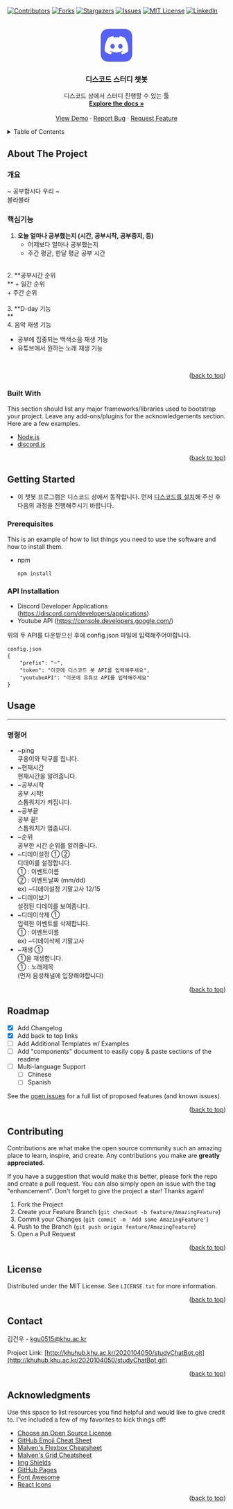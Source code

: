 <div id="top"></div>
<!--
*** Thanks for checking out the Best-README-Template. If you have a suggestion
*** that would make this better, please fork the repo and create a pull request
*** or simply open an issue with the tag "enhancement".
*** Don't forget to give the project a star!
*** Thanks again! Now go create something AMAZING! :D
-->



<!-- PROJECT SHIELDS -->
<!--
*** I'm using markdown "reference style" links for readability.
*** Reference links are enclosed in brackets [ ] instead of parentheses ( ).
*** See the bottom of this document for the declaration of the reference variables
*** for contributors-url, forks-url, etc. This is an optional, concise syntax you may use.
*** https://www.markdownguide.org/basic-syntax/#reference-style-links
-->
[![Contributors][contributors-shield]][contributors-url]
[![Forks][forks-shield]][forks-url]
[![Stargazers][stars-shield]][stars-url]
[![Issues][issues-shield]][issues-url]
[![MIT License][license-shield]][license-url]
[![LinkedIn][linkedin-shield]][linkedin-url]



<!-- PROJECT LOGO -->
<br />
<div align="center">
  <a href="http://khuhub.khu.ac.kr/2020104050/studyChatBot.git">
    <img src="images/logo.jpg" alt="Logo" width="80" height="80">
  </a>

  <h3 align="center">디스코드 스터디 챗봇</h3>

  <p align="center">
    디스코드 상에서 스터디 진행할 수 있는 툴
    <br />
    <a href="http://khuhub.khu.ac.kr/2020104050/studyChatBot.git"><strong>Explore the docs »</strong></a>
    <br />
    <br />
    <a href="https://discord.com/oauth2/authorize?client_id=907956665113018408&permissions=8&scope=bot">View Demo</a>
    ·
    <a href="http://khuhub.khu.ac.kr/2020104050/studyChatBot/issues">Report Bug</a>
    ·
    <a href="http://khuhub.khu.ac.kr/2020104050/studyChatBot/issues">Request Feature</a>
  </p>
</div>



<!-- TABLE OF CONTENTS -->
<details>
  <summary>Table of Contents</summary>
  <ol>
    <li>
      <a href="#about-the-project">About The Project</a>
      <ul>
        <li><a href="#built-with">Built With</a></li>
      </ul>
    </li>
    <li>
      <a href="#getting-started">Getting Started</a>
      <ul>
        <li><a href="#prerequisites">Prerequisites</a></li>
        <li><a href="#installation">Installation</a></li>
      </ul>
    </li>
    <li><a href="#usage">Usage</a></li>
    <li><a href="#roadmap">Roadmap</a></li>
    <li><a href="#contributing">Contributing</a></li>
    <li><a href="#license">License</a></li>
    <li><a href="#contact">Contact</a></li>
    <li><a href="#acknowledgments">Acknowledgments</a></li>
  </ol>
</details>



<!-- ABOUT THE PROJECT -->
## About The Project



### 개요
~ 공부합시다 우리 ~<br/>
블라블라

### 핵심기능

1. **오늘 얼마나 공부했는지 (시간, 공부시작, 공부중지, 등)<br/>**
    + 어제보다 얼마나 공부했는지<br/>
    + 주간 평균, 한달 평균 공부 시간<br/>
<br/>
2. **공부시간 순위<br/>**
    + 일간 순위<br/>
    + 주간 순위<br/>
<br/>
3. **D-day 기능<br/>**
<br/>
4. 음악 재생 기능

+ 공부에 집중되는 백색소음 재생 기능<br/>
+ 유튜브에서 원하는 노래 재생 기능

<br/>

<p align="right">(<a href="#top">back to top</a>)</p>



### Built With

This section should list any major frameworks/libraries used to bootstrap your project. Leave any add-ons/plugins for the acknowledgements section. Here are a few examples.

* [Node.js](https://nodejs.org/en/)
* [discord.js](https://discord.js.org/)


<p align="right">(<a href="#top">back to top</a>)</p>



<!-- GETTING STARTED -->
## Getting Started

* 이 챗봇 프로그램은 디스코드 상에서 동작합니다. 먼저 [디스코드를 설치](https://discord.com/)해 주신 후 다음의 과정을 진행해주시기 바랍니다.

### Prerequisites

This is an example of how to list things you need to use the software and how to install them.


* npm
  ```
  npm install
  ```

### API Installation

+ Discord Developer Applications (https://discord.com/developers/applications)
+ Youtube API (https://console.developers.google.com/)

위의 두 API를 다운받으신 후에 config.json 파일에 입력해주어야합니다.

```
config.json
{
    "prefix": "~",  
    "token": "이곳에 디스코드 봇 API를 입력해주세요",
    "youtubeAPI": "이곳에 유튜브 API를 입력해주세요"
}
```



<!-- USAGE EXAMPLES -->
## Usage

-------------------

### 명령어


+ ~ping<br/>쿠옹이와 탁구를 칩니다.
+ ~현재시간<br/>현재시간을 알려줍니다.
+ ~공부시작<br/>공부 시작!<br/>스톱워치가 켜집니다.
+ ~공부끝<br/>공부 끝!<br/>스톱워치가 멈춥니다.
+ ~순위<br/>공부한 시간 순위를 알려줍니다.
+ ~디데이설정 ①  ②<br/>디데이를 설정합니다.<br/>① : 이벤트이름<br/>② : 이벤트날짜 (mm/dd)<br/>ex) ~디데이설정 기말고사 12/15
+ ~디데이보기<br/>설정된 디데이를 보여줍니다.
+ ~디데이삭제 ①<br/>입력한 이벤트를 삭제합니다.<br/>① : 이벤트이름<br/>ex) ~디데이삭제 기말고사
+ ~재생 ①<br/>①을 재생합니다.<br/>① : 노래제목<br/>(먼저 음성채널에 입장해야합니다)

<p align="right">(<a href="#top">back to top</a>)</p>



<!-- ROADMAP -->
## Roadmap

- [x] Add Changelog
- [x] Add back to top links
- [ ] Add Additional Templates w/ Examples
- [ ] Add "components" document to easily copy & paste sections of the readme
- [ ] Multi-language Support
    - [ ] Chinese
    - [ ] Spanish

See the [open issues](https://github.com/othneildrew/Best-README-Template/issues) for a full list of proposed features (and known issues).

<p align="right">(<a href="#top">back to top</a>)</p>



<!-- CONTRIBUTING -->
## Contributing

Contributions are what make the open source community such an amazing place to learn, inspire, and create. Any contributions you make are **greatly appreciated**.

If you have a suggestion that would make this better, please fork the repo and create a pull request. You can also simply open an issue with the tag "enhancement".
Don't forget to give the project a star! Thanks again!

1. Fork the Project
2. Create your Feature Branch (`git checkout -b feature/AmazingFeature`)
3. Commit your Changes (`git commit -m 'Add some AmazingFeature'`)
4. Push to the Branch (`git push origin feature/AmazingFeature`)
5. Open a Pull Request

<p align="right">(<a href="#top">back to top</a>)</p>



<!-- LICENSE -->
## License

Distributed under the MIT License. See `LICENSE.txt` for more information.

<p align="right">(<a href="#top">back to top</a>)</p>



<!-- CONTACT -->
## Contact

김건우 - kgu0515@khu.ac.kr

Project Link: [http://khuhub.khu.ac.kr/2020104050/studyChatBot.git](http://khuhub.khu.ac.kr/2020104050/studyChatBot.git)

<p align="right">(<a href="#top">back to top</a>)</p>



<!-- ACKNOWLEDGMENTS -->
## Acknowledgments

Use this space to list resources you find helpful and would like to give credit to. I've included a few of my favorites to kick things off!

* [Choose an Open Source License](https://choosealicense.com)
* [GitHub Emoji Cheat Sheet](https://www.webpagefx.com/tools/emoji-cheat-sheet)
* [Malven's Flexbox Cheatsheet](https://flexbox.malven.co/)
* [Malven's Grid Cheatsheet](https://grid.malven.co/)
* [Img Shields](https://shields.io)
* [GitHub Pages](https://pages.github.com)
* [Font Awesome](https://fontawesome.com)
* [React Icons](https://react-icons.github.io/react-icons/search)

<p align="right">(<a href="#top">back to top</a>)</p>



<!-- MARKDOWN LINKS & IMAGES -->
<!-- https://www.markdownguide.org/basic-syntax/#reference-style-links -->
[contributors-shield]: https://img.shields.io/github/contributors/othneildrew/Best-README-Template.svg?style=for-the-badge
[contributors-url]: https://github.com/othneildrew/Best-README-Template/graphs/contributors
[forks-shield]: https://img.shields.io/github/forks/othneildrew/Best-README-Template.svg?style=for-the-badge
[forks-url]: https://github.com/othneildrew/Best-README-Template/network/members
[stars-shield]: https://img.shields.io/github/stars/othneildrew/Best-README-Template.svg?style=for-the-badge
[stars-url]: https://github.com/othneildrew/Best-README-Template/stargazers
[issues-shield]: https://img.shields.io/github/issues/othneildrew/Best-README-Template.svg?style=for-the-badge
[issues-url]: https://github.com/othneildrew/Best-README-Template/issues
[license-shield]: https://img.shields.io/github/license/othneildrew/Best-README-Template.svg?style=for-the-badge
[license-url]: https://github.com/othneildrew/Best-README-Template/blob/master/LICENSE.txt
[linkedin-shield]: https://img.shields.io/badge/-LinkedIn-black.svg?style=for-the-badge&logo=linkedin&colorB=555
[linkedin-url]: https://linkedin.com/in/othneildrew
[product-screenshot]: images/screenshot.png